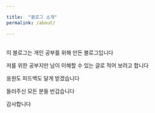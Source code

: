 ```yaml
---

title:  "블로그 소개"  
permalink: /about/

---
```

<br/>
이 블로그는 개인 공부를 위해 만든 블로그입니다

저를 위한 공부지만 남이 이해할 수 있는 글로 적어 보려고 합니다

응원도 피드백도 달게 받겠습니다

들러주신 모든 분들 반갑습니다    
  
감사합니다